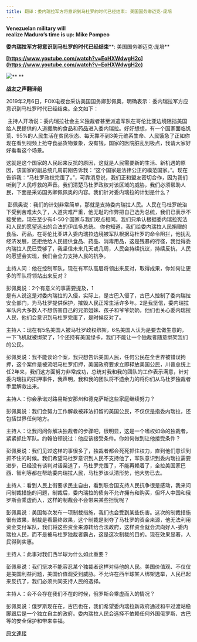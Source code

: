 ```yaml
---
title: 翻译：委内瑞拉军方将意识到马杜罗的时代已经结束: 美国国务卿迈克·庞培
---
```


**Venezuelan military will<br>realize Maduro’s time is up: Mike Pompeo**

**委内瑞拉军方将意识到马杜罗的时代已经结束****: 美国国务卿迈克·庞培**

**[https://www.youtube.com/watch?v=EoHXWdwgH2c](https://www.youtube.com/watch?v=EoHXWdwgH2c)**


[![](https://3.bp.blogspot.com/-0TrkB9oodho/XFy8qYLZWFI/AAAAAAAABYg/zsD_GOIYfUMOokKPBYOgaeF4LzS2c9UDQCLcBGAs/s400/111.PNG)](https://3.bp.blogspot.com/-0TrkB9oodho/XFy8qYLZWFI/AAAAAAAABYg/zsD_GOIYfUMOokKPBYOgaeF4LzS2c9UDQCLcBGAs/s1600/111.PNG)**
**

**战友之声翻译组**

2019年2月6日，FOX电视台采访美国国务卿彭佩奥，明确表示：委内瑞拉军方应意识到马杜罗时代已经结束。全文如下：

 主持人开场说：委内瑞拉社会主义独裁者甚至派遣军队在哥伦比亚边境阻挡美国给人民提供的人道援助的食品和药品进入委内瑞拉。好好想想，有一个国家面临饥荒、95%的人民生活在贫民状态、每天靠不到3美元维系生命、人民饿急了正如你现在看到视频上抢夺食品货物景象，没有钱，国家的医院脏乱到极点，我请大家好好看看这个场景。

这就是这个国家的人民起来反抗的原因，这就是人民需要新的生活、新机遇的原因，该国家的副总统几周前刚告诉我：“这个国家是法律公正的模范国家。”。现在告诉我：“马杜罗政权完蛋了。”，可靠消息说，我们正和盟友密切合作，因为我们听到了人民呼救的声音。我们清楚马杜罗政权对该区域的威胁，我们必须帮助人民，下面是采访国务卿佩佩奥的内容。我们针对委内瑞拉的计划是什么？ 

 彭佩奥说：我们的计划非常简单，那就是支持委内瑞拉人民。人民在马杜罗统治下受到苦难太久了，人道灾难严重，他无耻的作弊把自己选为总统，我们已表示不接受他，现在至少有4-50个国家与我们观点相同。我们只承认根据委内瑞拉宪法和人民的愿望选出的合法的伊瓜多总统。 你也知道，我们给委内瑞拉人民捐赠的食品、药品，在哥伦比亚进入委内瑞拉边境被军队根据马杜罗的命令阻拦，他扰乱经济发展，还拒绝给人民提供食品、药品、消毒用品，这是残暴的行径，我觉得委内瑞拉人民已受够了，我坚信未来几天或几周，人民会持续抗议，持续反抗，人民的愿望会实现，我们会全力支持人民的抗争。

主持人问：他在控制军队，现在有军队高层将领出来反对，取得成果，你如何让更多的军队将领站出来反对？ 

彭佩奥说：2个有意义的事需要提及，1<br>是有人说这是对委内瑞拉的入侵，实际上，是古巴入侵了，古巴人控制了委内瑞拉安全部门，为马杜罗提供保护，摧毁人民正常生活许多年。2是我坚信，委内瑞拉军队内大多数人不想伤害自己的兄弟姐妹、孩子和爷爷奶奶，他们也关心委内瑞拉人民，他们会意识到马杜罗完蛋了，是时候反对了。

主持人：现在有5名美国人被马杜罗政权绑架，6名美国人认为是要去做生意的，一下飞机就被绑架了，1个还持有美国绿卡，我们不能让一个独裁者随意绑架我们的公民。

彭佩奥说：我不能谈论个案，我只想告诉美国人民，任何公民在全世界被错误拘押，这个案件是被流氓马杜罗扣押，美国政府要求立即释放美国公民，川普总统上任2年来，我们这方面努力非常成功，总统对我和我的团队的工作表示满意，针对委内瑞拉的扣押事件，我声明，我和我的团队将不遗余力的将你们从马杜罗独裁者手里解救出来。

主持人：你会承诺对路易斯安那州和德克萨斯这些家庭继续努力？ 

彭佩奥说：我们会努力工作解救被非法扣留的美国公民，不仅仅是指委内瑞拉，还包括世界任何地方。

主持人：让我问问你解决独裁者的步骤吧，很明显，这是一个嗜权如命的独裁者，紧紧抓住军队。约翰伯顿说过：他应该接受条件。你如何做到让他接受条件？

彭佩奥说：我们见过这样的事很多了，独裁者都会死死抓住权力，直到他们意识到抓不住的时候。我们希望马杜罗意识到人民不支持他了，军队意识到委内瑞拉需要进步，已经没有谈判对话渠道了，马杜罗完蛋了，不能再赖着了，全拉美国家巴西、智利等都在帮助委内瑞拉人民，马杜罗该认清形势，他大势已去。

主持人：看到人民上街要求民主自由，看到联合国支持人民抗争很是感动，我来问问制裁措施的问题，制裁后，委内瑞拉的债务不允许拥有和购买，但坏人中国和俄罗斯会乘虚而入，这样的制裁会不会带来某些担忧呢？

彭佩奥说：美国每次发布一项制裁措施，我们也会受到某些伤害。这次的制裁措施很有效果，制裁是看最终效果，这个制裁是剥夺了马杜罗的资金来源，他无法利用资金支付军队，我们将这些资金来源转给合法政府，这样资金就会流向好人-委内瑞拉人民，而不是被马杜罗独裁者霸占，这是这次制裁的目的。现在效果显著，人民得到实惠。

主持人：此事对我们西半球为什么如此重要？ 

彭佩奥说：我们坚决不能容忍某个独裁者这样对待他的人民。美国价值观、不仅仅是美国利益问题，美国价值观受到威胁。不允许在西半球某人绑架选举，人民已起来反抗了，我们必须共同支持人民的选择。

主持人：会不会存在我们不在的时候，俄罗斯会乘虚而入的情况？

彭佩奥说：俄罗斯现在在，古巴也在，我们希望委内瑞拉新政府通过和平过渡站稳脚跟后是一个独立自主的政府。委内瑞拉人民会选择不依赖任何外国俄罗斯、古巴等的安全保护和带来幸福。

[原文連接](http://littleantvoice.blogspot.com/2019/02/blog-post.html)